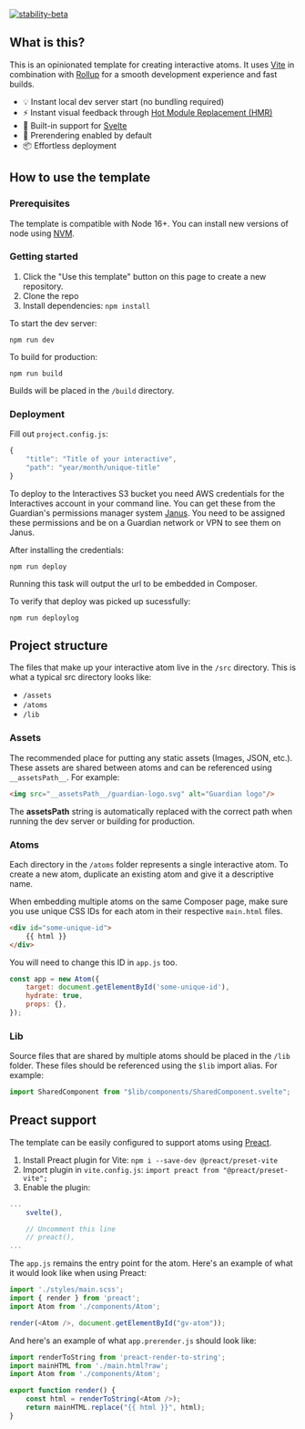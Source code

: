 [![stability-beta](https://img.shields.io/badge/stability-beta-33bbff.svg)](https://github.com/mkenney/software-guides/blob/master/STABILITY-BADGES.md#beta)

## What is this?

This is an opinionated template for creating interactive atoms. It uses [Vite](https://vitejs.dev/) in combination with [Rollup](https://rollupjs.org/guide/en/) for a smooth development experience and fast builds.

* 💡 Instant local dev server start (no bundling required)
* ⚡️ Instant visual feedback through [Hot Module Replacement (HMR)](https://vitejs.dev/guide/features.html#hot-module-replacement)
* 🔧 Built-in support for [Svelte](https://svelte.dev/)
* 📝 Prerendering enabled by default
* 📦 Effortless deployment


## How to use the template

### Prerequisites
The template is compatible with Node 16+. You can install new versions of node using [NVM](https://github.com/nvm-sh/nvm#installing-and-updating). 

### Getting started

1. Click the "Use this template" button on this page to create a new repository.
2. Clone the repo 
3. Install dependencies: `npm install`

To start the dev server:
```
npm run dev
```

To build for production:
```
npm run build
```

Builds will be placed in the `/build` directory.

### Deployment

Fill out `project.config.js`:

```js
{
    "title": "Title of your interactive",
    "path": "year/month/unique-title"
}
```

To deploy to the Interactives S3 bucket you need AWS credentials for the Interactives account in your command line. You can get these from the Guardian's permissions manager system [Janus](https://janus.gutools.co.uk/). You need to be assigned these permissions and be on a Guardian network or VPN to see them on Janus. 

After installing the credentials:
```
npm run deploy
```

Running this task will output the url to be embedded in Composer.


To verify that deploy was picked up sucessfully:

```
npm run deploylog
```

## Project structure

The files that make up your interactive atom live in the `/src` directory. This is what a typical src directory looks like:

* `/assets`
* `/atoms`
* `/lib`

### Assets
The recommended place for putting any static assets (Images, JSON, etc.). These assets are shared between atoms and can be referenced using `__assetsPath__`. For example:

```html
<img src="__assetsPath__/guardian-logo.svg" alt="Guardian logo"/>
```
The __assetsPath__ string is automatically replaced with the correct path when running the dev server or building for production.  

### Atoms
Each directory in the `/atoms` folder represents a single interactive atom. To create a new atom, duplicate an existing atom and give it a descriptive name.

When embedding multiple atoms on the same Composer page, make sure you use unique CSS IDs for each atom in their respective `main.html` files.

```html
<div id="some-unique-id">
    {{ html }}
</div>
```

You will need to change this ID in `app.js` too.

```js
const app = new Atom({
    target: document.getElementById('some-unique-id'),
    hydrate: true,
    props: {},
});
```

### Lib
Source files that are shared by multiple atoms should be placed in the `/lib` folder. These files should be referenced using the `$lib` import alias. For example:

```js
import SharedComponent from "$lib/components/SharedComponent.svelte";
```

## Preact support

The template can be easily configured to support atoms using [Preact](https://preactjs.com/).

1. Install Preact plugin for Vite: `npm i --save-dev @preact/preset-vite`
2. Import plugin in `vite.config.js`: `import preact from "@preact/preset-vite";`
3. Enable the plugin: 

```js
...
    svelte(),

    // Uncomment this line
    // preact(),
...
```

The `app.js` remains the entry point for the atom. Here's an example of what it would look like when using Preact:

```js
import './styles/main.scss';
import { render } from 'preact';
import Atom from './components/Atom';

render(<Atom />, document.getElementById("gv-atom"));
```

And here's an example of what `app.prerender.js` should look like:

```js
import renderToString from 'preact-render-to-string';
import mainHTML from './main.html?raw';
import Atom from './components/Atom';

export function render() {
    const html = renderToString(<Atom />);
    return mainHTML.replace("{{ html }}", html);
}
```
